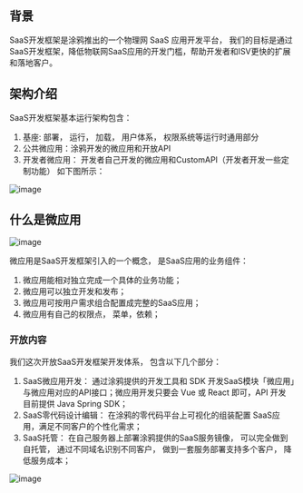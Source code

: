 ## 背景
SaaS开发框架是涂鸦推出的一个物理网 SaaS 应用开发平台， 我们的目标是通过SaaS开发框架，降低物联网SaaS应用的开发门槛，帮助开发者和ISV更快的扩展和落地客户。

## 架构介绍

SaaS开发框架基本运行架构包含：
1. 基座: 部署， 运行， 加载， 用户体系， 权限系统等运行时通用部分
2. 公共微应用：涂鸦开发的微应用和开放API
3. 开发者微应用： 开发者自己开发的微应用和CustomAPI（开发者开发一些定制功能）
如下图所示：

![image](https://user-images.githubusercontent.com/329506/142816887-ec66dca0-4d80-4db6-b524-0cb9c2b26903.png)

## 什么是微应用

![image](https://user-images.githubusercontent.com/329506/142816939-cb78fea0-16c4-4d86-b285-aafe836814dd.png)

微应用是SaaS开发框架引入的一个概念， 是SaaS应用的业务组件：


1. 微应用能相对独立完成一个具体的业务功能；
2. 微应用可以独立开发和发布；
3. 微应用可按用户需求组合配置成完整的SaaS应用；
4. 微应用有自己的权限点， 菜单，依赖；

### 开放内容

我们这次开放SaaS开发框架开发体系， 包含以下几个部分：

1. SaaS微应用开发： 通过涂鸦提供的开发工具和 SDK 开发SaaS模块「微应用」与微应用对应的API接口；微应用开发只要会 Vue 或 React 即可，API 开发 目前提供 Java Spring SDK；
2. SaaS零代码设计编辑： 在涂鸦的零代码平台上可视化的组装配置 SaaS应用，满足不同客户的个性化需求；
3. SaaS托管： 在自己服务器上部署涂鸦提供的SaaS服务镜像， 可以完全做到自托管， 通过不同域名识别不同客户， 做到一套服务部署支持多个客户， 降低服务成本；

![image](https://user-images.githubusercontent.com/329506/142817060-0adba995-9076-4707-bb42-a8c39d246f79.png)
